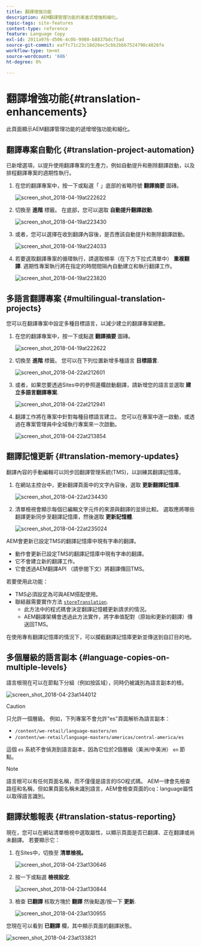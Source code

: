 ```yaml
---
title: 翻譯增強功能
description: AEM翻譯管理功能的漸進式增強和細化。
topic-tags: site-features
content-type: reference
feature: Language Copy
exl-id: 2011a976-d506-4c0b-9980-b8837bdcf5ad
source-git-commit: eaffc71c23c18d26ec5cbb2bbb7524790c4826fe
workflow-type: tm+mt
source-wordcount: '686'
ht-degree: 0%

---
```


# 翻譯增強功能{#translation-enhancements}

此頁面顯示AEM翻譯管理功能的遞增增強功能和細化。

## 翻譯專案自動化 {#translation-project-automation}

已新增選項，以提升使用翻譯專案的生產力，例如自動提升和刪除翻譯啟動，以及排程翻譯專案的週期性執行。

1. 在您的翻譯專案中，按一下或點選「 」底部的省略符號 **翻譯摘要** 圖磚。

   ![screen_shot_2018-04-19at222622](assets/screen_shot_2018-04-19at222622.jpg)

1. 切換至 **進階** 標籤。 在底部，您可以選取 **自動提升翻譯啟動**.

   ![screen_shot_2018-04-19at223430](assets/screen_shot_2018-04-19at223430.jpg)

1. 或者，您可以選擇在收到翻譯內容後，是否應該自動提升和刪除翻譯啟動。

   ![screen_shot_2018-04-19at224033](assets/screen_shot_2018-04-19at224033.jpg)

1. 若要選取翻譯專案的循環執行，請選取頻率（在下方下拉式清單中） **重複翻譯**. 週期性專案執行將在指定的時間間隔內自動建立和執行翻譯工作。

   ![screen_shot_2018-04-19at223820](assets/screen_shot_2018-04-19at223820.jpg)

## 多語言翻譯專案 {#multilingual-translation-projects}

您可以在翻譯專案中設定多種目標語言，以減少建立的翻譯專案總數。

1. 在您的翻譯專案中，按一下或點選 **翻譯摘要** 圖磚。

   ![screen_shot_2018-04-19at222622](assets/screen_shot_2018-04-19at222622.jpg)

1. 切換至 **進階** 標籤。 您可以在下列位置新增多種語言 **目標語言**.

   ![screen_shot_2018-04-22at212601](assets/screen_shot_2018-04-22at212601.jpg)

1. 或者，如果您要透過Sites中的參照邊欄啟動翻譯，請新增您的語言並選取 **建立多語言翻譯專案**.

   ![screen_shot_2018-04-22at212941](assets/screen_shot_2018-04-22at212941.jpg)

1. 翻譯工作將在專案中針對每種目標語言建立。 您可以在專案中逐一啟動，或透過在專案管理員中全域執行專案來一次啟動。

   ![screen_shot_2018-04-22at213854](assets/screen_shot_2018-04-22at213854.jpg)

## 翻譯記憶更新 {#translation-memory-updates}

翻譯內容的手動編輯可以同步回翻譯管理系統(TMS)，以訓練其翻譯記憶庫。

1. 在網站主控台中，更新翻譯頁面中的文字內容後，選取 **更新翻譯記憶庫**.

   ![screen_shot_2018-04-22at234430](assets/screen_shot_2018-04-22at234430.jpg)

1. 清單檢視會顯示每個已編輯文字元件的來源與翻譯的並排比較。 選取應將哪些翻譯更新同步至翻譯記憶庫，然後選取 **更新記憶體**.

   ![screen_shot_2018-04-22at235024](assets/screen_shot_2018-04-22at235024.jpg)

AEM會更新已設定TMS的翻譯記憶庫中現有字串的翻譯。

* 動作會更新已設定TMS的翻譯記憶庫中現有字串的翻譯。
* 它不會建立新的翻譯工作。
* 它會透過AEM翻譯API （請參閱下文）將翻譯傳回TMS。

若要使用此功能：

* TMS必須設定為可與AEM搭配使用。
* 聯結器需要實作方法 [`storeTranslation`](https://developer.adobe.com/experience-manager/reference-materials/cloud-service/javadoc/com/adobe/granite/translation/api/TranslationService.html).
   * 此方法中的程式碼會決定翻譯記憶體更新請求的情況。
   * AEM翻譯架構會透過此方法實作，將字串值配對（原始和更新的翻譯）傳送回TMS。

在使用專有翻譯記憶庫的情況下，可以攔截翻譯記憶庫更新並傳送到自訂目的地。

## 多個層級的語言副本 {#language-copies-on-multiple-levels}

語言根現在可以在節點下分組（例如按區域），同時仍被識別為語言副本的根。

![screen_shot_2018-04-23at144012](assets/screen_shot_2018-04-23at144012.jpg)

>[!CAUTION]
>
>只允許一個層級。 例如，下列專案不會允許&quot;es&quot;頁面解析為語言副本：
>
>* `/content/we-retail/language-masters/en`
>* `/content/we-retail/language-masters/americas/central-america/es`
>
>這個 `es` 系統不會偵測到語言副本，因為它位於2個層級（美洲/中美洲） `en` 節點。

>[!NOTE]
>
>語言根可以有任何頁面名稱，而不僅僅是語言的ISO程式碼。 AEM一律會先檢查路徑和名稱，但如果頁面名稱未識別語言，AEM會檢查頁面的cq：language屬性以取得語言識別。

## 翻譯狀態報表 {#translation-status-reporting}

現在，您可以在網站清單檢視中選取屬性，以顯示頁面是否已翻譯、正在翻譯或尚未翻譯。 若要顯示它：

1. 在Sites中，切換至 **清單檢視。**

   ![screen_shot_2018-04-23at130646](assets/screen_shot_2018-04-23at130646.jpg)

1. 按一下或點選 **檢視設定**.

   ![screen_shot_2018-04-23at130844](assets/screen_shot_2018-04-23at130844.jpg)

1. 檢查 **已翻譯** 核取方塊於 **翻譯** 然後點選/按一下 **更新**.

   ![screen_shot_2018-04-23at130955](assets/screen_shot_2018-04-23at130955.jpg)

您現在可以看到 **已翻譯** 欄，其中顯示頁面的翻譯狀態。

![screen_shot_2018-04-23at133821](assets/screen_shot_2018-04-23at133821.jpg)
